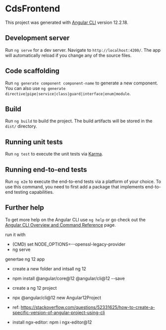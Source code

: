 # CdsFrontend

This project was generated with [Angular CLI](https://github.com/angular/angular-cli) version 12.2.18.

## Development server

Run `ng serve` for a dev server. Navigate to `http://localhost:4200/`. The app will automatically reload if you change any of the source files.

## Code scaffolding

Run `ng generate component component-name` to generate a new component. You can also use `ng generate directive|pipe|service|class|guard|interface|enum|module`.

## Build

Run `ng build` to build the project. The build artifacts will be stored in the `dist/` directory.

## Running unit tests

Run `ng test` to execute the unit tests via [Karma](https://karma-runner.github.io).

## Running end-to-end tests

Run `ng e2e` to execute the end-to-end tests via a platform of your choice. To use this command, you need to first add a package that implements end-to-end testing capabilities.

## Further help

To get more help on the Angular CLI use `ng help` or go check out the [Angular CLI Overview and Command Reference](https://angular.io/cli) page.


run it with 
- (CMD) set NODE_OPTIONS=--openssl-legacy-provider
- ng serve

genertae ng 12 app
- create a new folder and intsall ng 12
- npm install @angular/core@12 @angular/cli@12 --save
- create a ng 12 project
- npx @angular/cli@12 new Angular12Project
- ref: https://stackoverflow.com/questions/52331625/how-to-create-a-specific-version-of-angular-project-using-cli

- install ngx-editor: npm i ngx-editor@12